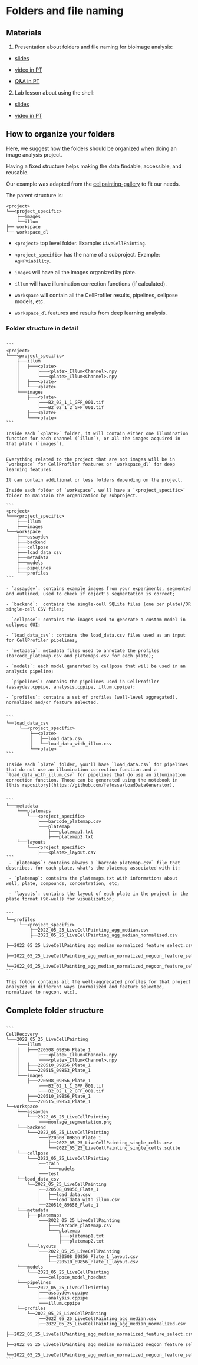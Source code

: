 # Folders and file naming

## Materials
1. Presentation about folders and file naming for bioimage analysis: 

- [slides](https://docs.google.com/presentation/d/1U1OQz5ppMqnlWmHkyhztXaZns_a0DsaE3rdpbcyqlcg/edit?usp=sharing)

- [video in PT](https://youtu.be/reOvkBbzQI4)

- [Q&A in PT](https://youtu.be/s9Zzlj6U0xM)

2. Lab lesson about using the shell: 

- [slides](https://docs.google.com/presentation/d/13bghJeGd_BZbdcN5-gjvJPltZleVo0M_lIHPWOtHWHI/edit?usp=sharing)

- [video in PT](https://youtu.be/mR0LjCR0AVg)

## How to organize your folders

Here, we suggest how the folders should be organized when doing an image analysis project. 

Having a fixed structure helps making the data findable, accessible, and reusable. 

Our example was adapted from the [cellpainting-gallery](https://github.com/broadinstitute/cellpainting-gallery/blob/main/folder_structure.md) to fit our needs.

The parent structure is:

```
<project>
└──<project_specific>
    ├──images
    └──illum
├── workspace
└── workspace_dl
```
- `<project>` top level folder. Example: `LiveCellPainting`.

- `<project_specific>` has the name of a subproject. Example: `AgNPViability`. 

- `images` will have all the images organized by plate.

- `illum` will have illumination correction functions (if calculated).

- `workspace` will contain all the CellProfiler results, pipelines, cellpose models, etc.

- `workspace_dl` features and results from deep learning analysis. 

### Folder structure in detail

````{dropdown} images and illum 

```
<project>
└───<project_specific>
    ├───illum
    │   ├───<plate>
    │       ├───<plate>_Illum<Channel>.npy
    │       └───<plate>_Illum<Channel>.npy
    │   ├───<plate>
    │   └───<plate>
    └───images
        ├───<plate>
            ├───B2_02_1_1_GFP_001.tif
            ├───B2_02_1_2_GFP_001.tif
        ├───<plate>
        └───<plate>
```

Inside each `<plate>` folder, it will contain either one illumination function for each channel (`illum`), or all the images acquired in that plate (`images`).
````

````{dropdown} workspace/workspace_dl 

Everything related to the project that are not images will be in `workspace` for CellProfiler features or `workspace_dl` for deep learning features.

It can contain additional or less folders depending on the project.

Inside each folder of `workspace`, we'll have a `<project_specific>` folder to maintain the organization by subproject.

```
<project>
└───<project_specific>
    ├───illum
    ├───images
└───workspace
    ├───assaydev
    ├───backend
    ├───cellpose
    ├───load_data_csv
    ├───metadata
    ├───models
    ├───pipelines
    └───profiles
```

- `assaydev`: contains example images from your experiments, segmented and outlined, used to check if object's segmentation is correct;

- `backend`:  contains the single-cell SQLite files (one per plate)/OR single-cell CSV files;

- `cellpose`: contains the images used to generate a custom model in cellpose GUI;

- `load_data_csv`: contains the load_data.csv files used as an input for CellProfiler pipelines;

- `metadata`: metadata files used to annotate the profiles (barcode_platemap.csv and platemaps.csv for each plate);

- `models`: each model generated by cellpose that will be used in an analysis pipeline;

- `pipelines`: contains the pipelines used in CellProfiler (assaydev.cppipe, analysis.cppipe, illum.cppipe);

- `profiles`: contains a set of profiles (well-level aggregated), normalized and/or feature selected.
````

````{dropdown} load_data_csv

```
└──load_data_csv
     └──<project_specific>
         ├──<plate>
         │   ├──load_data.csv
         │   └──load_data_with_illum.csv
         └──<plate>
```

Inside each `plate` folder, you'll have `load_data.csv` for pipelines that do not use an illumination correction function and a `load_data_with_illum.csv` for pipelines that do use an illumination correction function. Those can be generated using the notebook in [this repository](https://github.com/fefossa/LoadDataGenerator).
````

````{dropdown} metadata

```
└───metadata
    └───platemaps
        └───<project_specific>
            ├───barcode_platemap.csv
            └───platemap
                ├───platemap1.txt
                ├───platemap2.txt
    └───layouts
        └───<project_specific>
            ├───<plate>_layout.csv
```
 - `platemaps`: contains always a `barcode_platemap.csv` file that describes, for each plate, what's the platemap associated with it;

 - `platemap`: contains the platemaps.txt with informations about well, plate, compounds, concentration, etc;

 - `layouts`: contains the layout of each plate in the project in the plate format (96-well) for visualization;
````

````{dropdown} profiles

```
└──profiles
     └──<project_specific>
         ├──2022_05_25_LiveCellPainting_agg_median.csv
         ├──2022_05_25_LiveCellPainting_agg_median_normalized.csv
         ├──2022_05_25_LiveCellPainting_agg_median_normalized_feature_select.csv
         ├──2022_05_25_LiveCellPainting_agg_median_normalized_negcon_feature_select.csv
         └──2022_05_25_LiveCellPainting_agg_median_normalized_negcon_feature_select_pycombat.csv
```

This folder contains all the well-aggregated profiles for that project analyzed in different ways (normalized and feature selected, normalized to negcon, etc).
```` 

## Complete folder structure

````{dropdown} See full structure

```
CellRecovery
└───2022_05_25_LiveCellPainting
    └───illum
    │   ├───220508_09856_Plate_1
    │       ├───<plate>_Illum<Channel>.npy
    │       └───<plate>_Illum<Channel>.npy
    │   ├───220510_89856_Plate_1
    │   └───220515_09853_Plate_1
    └───images
        ├───220508_09856_Plate_1
            ├───B2_02_1_1_GFP_001.tif
            ├───B2_02_1_2_GFP_001.tif
        ├───220510_89856_Plate_1
        └───220515_09853_Plate_1
└──workspace
    └───assaydev
        └───2022_05_25_LiveCellPainting
            └───montage_segmentation.png
    └───backend
        └───2022_05_25_LiveCellPainting
            └───220508_09856_Plate_1
                ├──2022_05_25_LiveCellPainting_single_cells.csv
                └──2022_05_25_LiveCellPainting_single_cells.sqlite
    └───cellpose
        └───2022_05_25_LiveCellPainting
            ├──train
                └───models
            └───test
    └──load_data_csv
        └──2022_05_25_LiveCellPainting
            ├──220508_09856_Plate_1
            │   ├──load_data.csv
            │   └──load_data_with_illum.csv
            └──220510_89856_Plate_1
    └───metadata
        ├───platemaps
            └───2022_05_25_LiveCellPainting
                ├───barcode_platemap.csv
                └───platemap
                    ├───platemap1.txt
                    ├───platemap2.txt
        └───layouts
            └───2022_05_25_LiveCellPainting
                ├──220508_09856_Plate_1_layout.csv
                └──220510_89856_Plate_1_layout.csv
    └───models
        └───2022_05_25_LiveCellPainting
            ├───cellpose_model_hoechst
    └───pipelines
        └───2022_05_25_LiveCellPainting
            ├───assaydev.cppipe
            ├───analysis.cppipe
            └───illum.cppipe
    └──profiles
        └──2022_05_25_LiveCellPainting
            ├──2022_05_25_LiveCellPainting_agg_median.csv
            ├──2022_05_25_LiveCellPainting_agg_median_normalized.csv
            ├──2022_05_25_LiveCellPainting_agg_median_normalized_feature_select.csv
            ├──2022_05_25_LiveCellPainting_agg_median_normalized_negcon_feature_select.csv
            └──2022_05_25_LiveCellPainting_agg_median_normalized_negcon_feature_select_pycombat.csv
```
````
